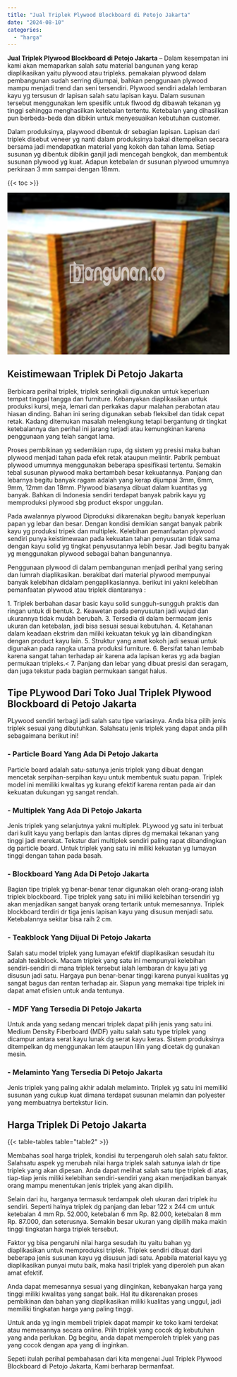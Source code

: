 ```yaml
---
title: "Jual Triplek Plywood Blockboard di Petojo Jakarta"
date: "2024-08-10"
categories: 
  - "harga"
---
```


**Jual Triplek Plywood Blockboard di Petojo Jakarta** – Dalam kesempatan ini kami akan memaparkan salah satu material bangunan yang kerap diaplikasikan yaitu plywood atau tripleks. pemakaian plywood dalam pembangunan sudah serring dijumpai, bahkan penggunaan plywood mampu menjadi trend dan seni tersendiri. Plywood sendiri adalah lembaran kayu yg tersusun dr lapisan salah satu lapisan kayu. Dalam susunan tersebut menggunakan lem spesifik untuk flwood dg dibawah tekanan yg tinggi sehingga menghasilkan ketebalan tertentu. Ketebalan yang dihasilkan pun berbeda-beda dan dibikin untuk menyesuaikan kebutuhan customer.

Dalam produksinya, playwood dibentuk dr sebagian lapisan. Lapisan dari triplek disebut veneer yg nanti dalam produksinya bakal ditempelkan secara bersama jadi mendapatkan material yang kokoh dan tahan lama. Setiap susunan yg dibentuk dibikin ganjil jadi mencegah bengkok, dan membentuk susunan plywood yg kuat. Adapun ketebalan dr susunan plywood umumnya perkiraan 3 mm sampai dengan 18mm.

{{< toc >}}

![Jual Triplek Plywood Blockboard di Petojo Jakarta](/images/jual-triplek-murah-23.png)

## Keistimewaan Triplek Di Petojo Jakarta

Berbicara perihal triplek, triplek seringkali digunakan untuk keperluan tempat tinggal tangga dan furniture. Kebanyakan diaplikasikan untuk produksi kursi, meja, lemari dan perkakas dapur malahan perabotan atau hiasan dinding. Bahan ini sering digunakan sebab fleksibel dan tidak cepat retak. Kadang ditemukan masalah melengkung tetapi bergantung dr tingkat ketebalannya dan perihal ini jarang terjadi atau kemungkinan karena penggunaan yang telah sangat lama.

Proses pembikinan yg sedemikian rupa, dg sistem yg presisi maka bahan plywood menjadi tahan pada efek retak ataupun melintir. Pabrik pembuat plywood umumnya menggunakan beberapa spesifikasi tertentu. Semakin tebal susunan plywood maka bertambah besar kekuatannya. Panjang dan lebarnya begitu banyak ragam adalah yang kerap dijumpai 3mm, 6mm, 9mm, 12mm dan 18mm. Plywood biasanya dibuat dalam kuantitas yg banyak. Bahkan di Indonesia sendiri terdapat banyak pabrik kayu yg memproduksi plywood sbg product ekspor unggulan.

Pada awalannya plywood Diproduksi dikarenakan begitu banyak keperluan papan yg lebar dan besar. Dengan kondisi demikian sangat banyak pabrik kayu yg produksi tripek dan multiplek. Kelebihan pemanfaatan plywood sendiri punya keistimewaan pada kekuatan tahan penyusutan tidak sama dengan kayu solid yg tingkat penyusutannya lebih besar. Jadi begitu banyak yg menggunakan plywood sebagai bahan bangunannya.

Penggunaan plywood di dalam pembangunan menjadi perihal yang sering dan lumrah diaplikasikan. berakibat dari material plywood mempunyai banyak kelebihan didalam pengaplikasiannya. berikut ini yakni kelebihan pemanfaatan plywood atau triplek diantaranya :

1\. Triplek berbahan dasar basic kayu solid sungguh-sungguh praktis dan ringan untuk di bentuk. 2. Keawetan pada penyusutan jadi wujud dan ukurannya tidak mudah berubah. 3. Tersedia di dalam bermacam jenis ukuran dan ketebalan, jadi bisa sesuai sesuai kebutuhan. 4. Ketahanan dalam keadaan ekstrim dan miliki kekuatan tekuk yg lain dibandingkan dengan product kayu lain. 5. Struktur yang amat kokoh jadi sesuai untuk digunakan pada rangka utama produksi furniture. 6. Bersifat tahan lembab karena sangat tahan terhadap air karena ada lapisan keras yg ada bagian permukaan tripleks.< 7. Panjang dan lebar yang dibuat presisi dan seragam, dan juga tekstur pada bagian permukaan sangat halus.

## Tipe PLywood Dari Toko Jual Triplek Plywood Blockboard di Petojo Jakarta

PLywood sendiri terbagi jadi salah satu tipe variasinya. Anda bisa pilih jenis triplek sesuai yang dibutuhkan. Salahsatu jenis triplek yang dapat anda pilih sebagaimana berikut ini!

### \- Particle Board Yang Ada Di Petojo Jakarta

Particle board adalah satu-satunya jenis triplek yang dibuat dengan mencetak serpihan-serpihan kayu untuk membentuk suatu papan. Triplek model ini memiliki kwalitas yg kurang efektif karena rentan pada air dan kekuatan dukungan yg sangat rendah.

### \- Multiplek Yang Ada Di Petojo Jakarta

Jenis triplek yang selanjutnya yakni multiplek. PLywood yg satu ini terbuat dari kulit kayu yang berlapis dan lantas dipres dg memakai tekanan yang tinggi jadi merekat. Tekstur dari multiplek sendiri paling rapat dibandingkan dg particle board. Untuk triplek yang satu ini miliki kekuatan yg lumayan tinggi dengan tahan pada basah.

### \- Blockboard Yang Ada Di Petojo Jakarta

Bagian tipe triplek yg benar-benar tenar digunakan oleh orang-orang ialah triplek blockboard. Tipe triplek yang satu ini miliki kelebihan tersendiri yg akan menjadikan sangat banyak orang tertarik untuk memesannya. Triplek blockboard terdiri dr tiga jenis lapisan kayu yang disusun menjadi satu. Ketebalannya sekitar bisa raih 2 cm.

### \- Teakblock Yang Dijual Di Petojo Jakarta

Salah satu model triplek yang lumayan efektif diaplikasikan sesudah itu adalah teakblock. Macam triplek yang satu ini mempunyai kelebihan sendiri-sendiri di mana triplek tersebut ialah lembaran dr kayu jati yg disusun jadi satu. Hargaya pun benar-benar tinggi karena punyai kualitas yg sangat bagus dan rentan terhadap air. Siapun yang memakai tipe triplek ini dapat amat efisien untuk anda tentunya.

### \- MDF Yang Tersedia Di Petojo Jakarta

Untuk anda yang sedang mencari triplek dapat pilih jenis yang satu ini. Medium Density Fiberboard (MDF) yaitu salah satu type triplek yang dicampur antara serat kayu lunak dg serat kayu keras. Sistem produksinya ditempelkan dg menggunakan lem ataupun lilin yang dicetak dg gunakan mesin.

### \- Melaminto Yang Tersedia Di Petojo Jakarta

Jenis triplek yang paling akhir adalah melaminto. Triplek yg satu ini memiliki susunan yang cukup kuat dimana terdapat susunan melamin dan polyester yang membuatnya bertekstur licin.

## Harga Triplek Di Petojo Jakarta

{{< table-tables table="table2" >}}

Membahas soal harga triplek, kondisi itu terpengaruh oleh salah satu faktor. Salahsatu aspek yg merubah nilai harga triplek salah satunya ialah dr tipe triplek yang akan dipesan. Anda dapat melihat salah satu tipe triplek di atas, tiap-tiap jenis miliki kelebihan sendiri-sendiri yang akan menjadikan banyak orang mampu menentukan jenis triplek yang akan dipilih.

Selain dari itu, harganya termasuk terdampak oleh ukuran dari triplek itu sendiri. Seperti halnya triplek dg panjang dan lebar 122 x 244 cm untuk ketebalan 4 mm Rp. 52.000, ketebalan 6 mm Rp. 82.000, ketebalan 8 mm Rp. 87.000, dan seterusnya. Semakin besar ukuran yang dipilih maka makin tinggi tingkatan harga triplek tersebut.

Faktor yg bisa pengaruhi nilai harga sesudah itu yaitu bahan yg diaplikasikan untuk memproduksi triplek. Triplek sendiri dibuat dari beberapa jenis susunan kayu yg disusun jadi satu. Apabila material kayu yg diaplikasikan punyai mutu baik, maka hasil triplek yang diperoleh pun akan amat efektif.

Anda dapat memesannya sesuai yang diinginkan, kebanyakan harga yang tinggi miliki kwalitas yang sangat baik. Hal itu dikarenakan proses pembikinan dan bahan yang diaplikasikan miliki kualitas yang unggul, jadi memiliki tingkatan harga yang paling tinggi.

Untuk anda yg ingin membeli triplek dapat mampir ke toko kami terdekat atau memesannya secara online. Pilih triplek yang cocok dg kebutuhan yang anda perlukan. Dg begitu, anda dapat memperoleh triplek yang pas yang cocok dengan apa yang di inginkan.

Sepeti itulah perihal pembahasan dari kita mengenai Jual Triplek Plywood Blockboard di Petojo Jakarta, Kami berharap bermanfaat.

